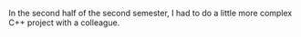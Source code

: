 In the second half of the second semester, I had to do a little more complex C++ project with a colleague.
